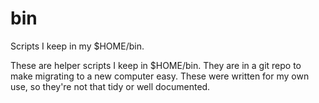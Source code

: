 # bin
Scripts I keep in my $HOME/bin.

These are helper scripts I keep in $HOME/bin. They are in a git repo to make migrating to a new computer easy. These were written for my own use, so they're not that tidy or well documented.

